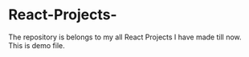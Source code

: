 # React-Projects-
The repository is belongs to my all React Projects I have made till now.
<br>
This is demo file.
